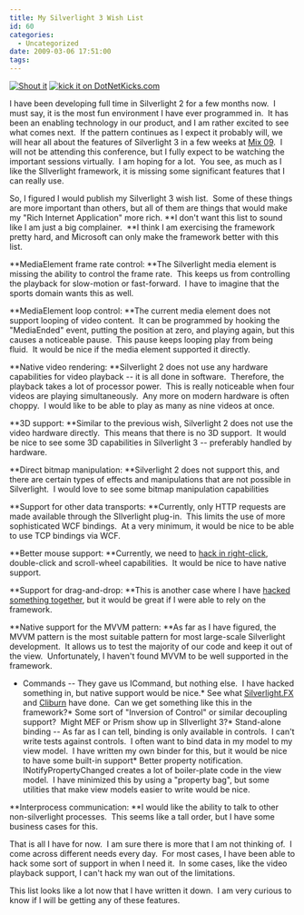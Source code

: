 ```yaml
---
title: My Silverlight 3 Wish List
id: 60
categories:
  - Uncategorized
date: 2009-03-06 17:51:00
tags:
---
```


[![Shout it](http://dotnetshoutout.com/image.axd?url=http%3A%2F%2Fwww.houseofbilz.com%2Farchive%2F2009%2F03%2F06%2Fmy-silverlight-3-wish-list.aspx)](http://dotnetshoutout.com/My-Silverlight-3-Wish-List) [![kick it on DotNetKicks.com](http://www.dotnetkicks.com/Services/Images/KickItImageGenerator.ashx?url=http%3a%2f%2fwww.houseofbilz.com%2farchive%2f2009%2f03%2f06%2fmy-silverlight-3-wish-list.aspx)](http://www.dotnetkicks.com/kick/?url=http%3a%2f%2fwww.houseofbilz.com%2farchive%2f2009%2f03%2f06%2fmy-silverlight-3-wish-list.aspx)   

I have been developing full time in Silverlight 2 for a few months now.&#160; I must say, it is the most fun environment I have ever programmed in.&#160; It has been an enabling technology in our product, and I am rather excited to see what comes next.&#160; If the pattern continues as I expect it probably will, we will hear all about the features of Silverlight 3 in a few weeks at [Mix 09](http://visitmix.com/).&#160; I will not be attending this conference, but I fully expect to be watching the important sessions virtually.&#160; I am hoping for a lot.&#160; You see, as much as I like the SIlverlight framework, it is missing some significant features that I can really use.

So, I figured I would publish my Silverlight 3 wish list.&#160; Some of these things are more important than others, but all of them are things that would make my &quot;Rich Internet Application&quot; more rich. **I don't want this list to sound like I am just a big complainer.&#160; **I think I am exercising the framework pretty hard, and Microsoft can only make the framework better with this list.&#160; 

**MediaElement frame rate control: **The Silverlight media element is missing the ability to control the frame rate.&#160; This keeps us from controlling the playback for slow-motion or fast-forward.&#160; I have to imagine that the sports domain wants this as well.

**MediaElement loop control: **The current media element does not support looping of video content.&#160; It can be programmed by hooking the &quot;MediaEnded&quot; event, putting the position at zero, and playing again, but this causes a noticeable pause.&#160; This pause keeps looping play from being fluid.&#160; It would be nice if the media element supported it directly.

**Native video rendering: **Silverlight 2 does not use any hardware capabilities for video playback -- it is all done in software.&#160; Therefore, the playback takes a lot of processor power.&#160; This is really noticeable when four videos are playing simultaneously.&#160; Any more on modern hardware is often choppy.&#160; I would like to be able to play as many as nine videos at once.

**3D support: **Similar to the previous wish, Silverlight 2 does not use the video hardware directly.&#160; This means that there is no 3D support.&#160; It would be nice to see some 3D capabilities in Silverlight 3 -- preferably handled by hardware.

**Direct bitmap manipulation: **Silverlight 2 does not support this, and there are certain types of effects and manipulations that are not possible in Silverlight.&#160; I would love to see some bitmap manipulation capabilities

**Support for other data transports: **Currently, only HTTP requests are made available through the SIlverlight plug-in.&#160; This limits the use of more sophisticated WCF bindings.&#160; At a very minimum, it would be nice to be able to use TCP bindings via WCF.

**Better mouse support: **Currently, we need to [hack in right-click](http://www.houseofbilz.com/archive/2009/03/01/right-clicking-in-silverlight-2----a-refinement.aspx), double-click and scroll-wheel capabilities.&#160; It would be nice to have native support.

**Support for drag-and-drop: **This is another case where I have [hacked something together](http://www.houseofbilz.com/archive/2009/02/10/drag-and-drop-with-silverlight.aspx), but it would be great if I were able to rely on the framework.

**Native support for the MVVM pattern: **As far as I have figured, the MVVM pattern is the most suitable pattern for most large-scale Silverlight development.&#160; It allows us to test the majority of our code and keep it out of the view.&#160; Unfortunately, I haven't found MVVM to be well supported in the framework.

*   Commands -- They gave us ICommand, but nothing else.&#160; I have hacked something in, but native support would be nice.*   See what [Silverlight.FX](http://projects.nikhilk.net/SilverlightFX/) and [Cliburn](http://www.codeplex.com/caliburn) have done.&#160; Can we get something like this in the framework?*   Some sort of &quot;Inversion of Control&quot; or similar decoupling support?&#160; Might MEF or Prism show up in SIlverlight 3?*   Stand-alone binding -- As far as I can tell, binding is only available in controls.&#160; I can't write tests against controls.&#160; I often want to bind data in my model to my view model.&#160; I have written my own binder for this, but it would be nice to have some built-in support*   Better property notification.&#160; INotifyPropertyChanged creates a lot of boiler-plate code in the view model.&#160; I have minimized this by using a &quot;property bag&quot;, but some utilities that make view models easier to write would be nice.  

**Interprocess communication: **I would like the ability to talk to other non-silverlight processes.&#160; This seems like a tall order, but I have some business cases for this.

That is all I have for now.&#160; I am sure there is more that I am not thinking of.&#160; I come across different needs every day.&#160; For most cases, I have been able to hack some sort of support in when I need it.&#160; In some cases, like the video playback support, I can't hack my wan out of the limitations.&#160; 

This list looks like a lot now that I have written it down.&#160; I am very curious to know if I will be getting any of these features.